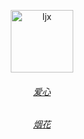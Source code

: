 <p align="center">
  <a href="https://github.com/Ljxnbnb/Ljx"><img src="https://Ljxnbnb.github.io/Ljx/ljxnb/ljxnbnb.png?raw=true" width="100" height="100" alt="ljx"></a>
</p>
<div align="center">

###### [爱心](https://Ljxnbnb.github.io/Ljx/love.html)

###### [烟花](https://Ljxnbnb.github.io/Ljx/yh.html)
